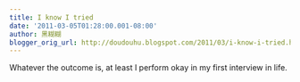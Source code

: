 ```yaml
---
title: I know I tried
date: '2011-03-05T01:28:00.001-08:00'
author: 黑糊糊
blogger_orig_url: http://doudouhu.blogspot.com/2011/03/i-know-i-tried.html
---
```


Whatever the outcome is, at least I perform okay in my first interview in life.

